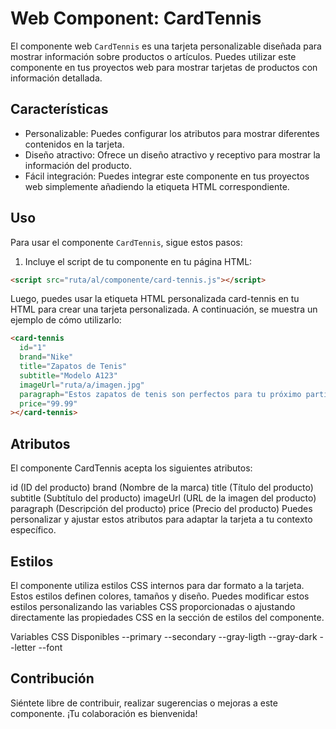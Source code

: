 
# Web Component: CardTennis

El componente web `CardTennis` es una tarjeta personalizable diseñada para mostrar información sobre productos o artículos. Puedes utilizar este componente en tus proyectos web para mostrar tarjetas de productos con información detallada.

## Características

- Personalizable: Puedes configurar los atributos para mostrar diferentes contenidos en la tarjeta.
- Diseño atractivo: Ofrece un diseño atractivo y receptivo para mostrar la información del producto.
- Fácil integración: Puedes integrar este componente en tus proyectos web simplemente añadiendo la etiqueta HTML correspondiente.

## Uso

Para usar el componente `CardTennis`, sigue estos pasos:

1. Incluye el script de tu componente en tu página HTML:

```html
<script src="ruta/al/componente/card-tennis.js"></script>
```
Luego, puedes usar la etiqueta HTML personalizada card-tennis en tu HTML para crear una tarjeta personalizada. A continuación, se muestra un ejemplo de cómo utilizarlo:
```html
<card-tennis
  id="1"
  brand="Nike"
  title="Zapatos de Tenis"
  subtitle="Modelo A123"
  imageUrl="ruta/a/imagen.jpg"
  paragraph="Estos zapatos de tenis son perfectos para tu próximo partido."
  price="99.99"
></card-tennis>
```

## Atributos
El componente CardTennis acepta los siguientes atributos:

id (ID del producto)
brand (Nombre de la marca)
title (Título del producto)
subtitle (Subtítulo del producto)
imageUrl (URL de la imagen del producto)
paragraph (Descripción del producto)
price (Precio del producto)
Puedes personalizar y ajustar estos atributos para adaptar la tarjeta a tu contexto específico.

## Estilos
El componente utiliza estilos CSS internos para dar formato a la tarjeta. Estos estilos definen colores, tamaños y diseño. Puedes modificar estos estilos personalizando las variables CSS proporcionadas o ajustando directamente las propiedades CSS en la sección de estilos del componente.

Variables CSS Disponibles
--primary
--secondary
--gray-ligth
--gray-dark
--letter
--font

## Contribución
Siéntete libre de contribuir, realizar sugerencias o mejoras a este componente. ¡Tu colaboración es bienvenida!
